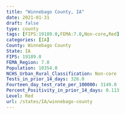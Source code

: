 ```yaml
---
title: "Winnebago County, IA"
date: 2021-01-31
draft: false
type: county
tags: [FIPS:19189.0,FEMA:7.0,Non-core,Red]
categories: [IA]
County: Winnebago County
State: IA
FIPS: 19189.0
FEMA_Region: 7.0
Population: 10354.0
NCHS_Urban_Rural_Classification: Non-core
Tests_in_prior_14_days: 326.0
Fourteen_day_test_rate_per_100000: 3149.0
Percent_Positivity_in_prior_14_days: 0.113
Level: Red
url: /states/IA/winnebago-county
---
```



